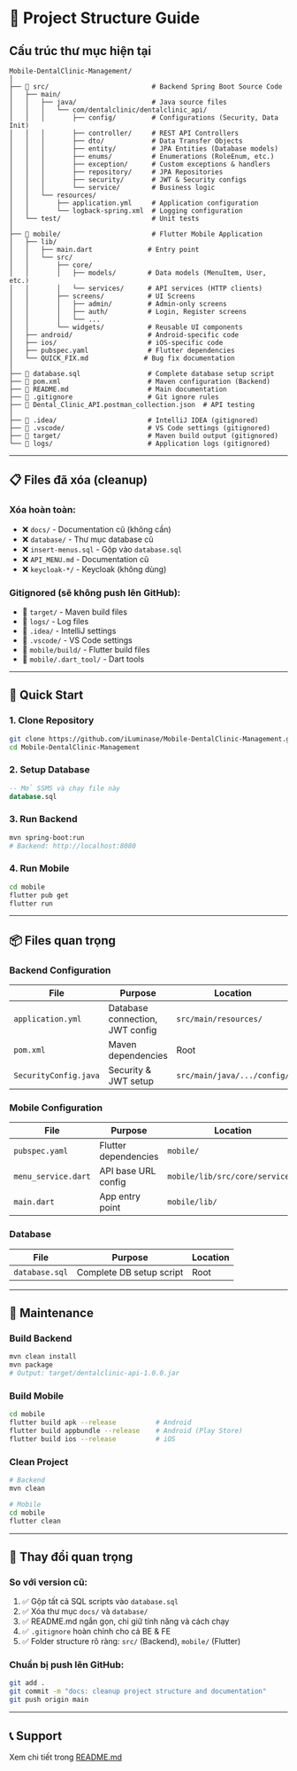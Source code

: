 # 📁 Project Structure Guide

## Cấu trúc thư mục hiện tại

```
Mobile-DentalClinic-Management/
│
├── 📂 src/                          # Backend Spring Boot Source Code
│   ├── main/
│   │   ├── java/                   # Java source files
│   │   │   └── com/dentalclinic/dentalclinic_api/
│   │   │       ├── config/         # Configurations (Security, Data Init)
│   │   │       ├── controller/     # REST API Controllers
│   │   │       ├── dto/            # Data Transfer Objects
│   │   │       ├── entity/         # JPA Entities (Database models)
│   │   │       ├── enums/          # Enumerations (RoleEnum, etc.)
│   │   │       ├── exception/      # Custom exceptions & handlers
│   │   │       ├── repository/     # JPA Repositories
│   │   │       ├── security/       # JWT & Security configs
│   │   │       └── service/        # Business logic
│   │   └── resources/
│   │       ├── application.yml     # Application configuration
│   │       └── logback-spring.xml  # Logging configuration
│   └── test/                       # Unit tests
│
├── 📂 mobile/                       # Flutter Mobile Application
│   ├── lib/
│   │   ├── main.dart              # Entry point
│   │   └── src/
│   │       ├── core/
│   │       │   ├── models/        # Data models (MenuItem, User, etc.)
│   │       │   └── services/      # API services (HTTP clients)
│   │       ├── screens/           # UI Screens
│   │       │   ├── admin/         # Admin-only screens
│   │       │   ├── auth/          # Login, Register screens
│   │       │   └── ...
│   │       └── widgets/           # Reusable UI components
│   ├── android/                   # Android-specific code
│   ├── ios/                       # iOS-specific code
│   ├── pubspec.yaml               # Flutter dependencies
│   └── QUICK_FIX.md              # Bug fix documentation
│
├── 📄 database.sql                 # Complete database setup script
├── 📄 pom.xml                      # Maven configuration (Backend)
├── 📄 README.md                    # Main documentation
├── 📄 .gitignore                   # Git ignore rules
├── 📄 Dental_Clinic_API.postman_collection.json  # API testing
│
├── 🚫 .idea/                       # IntelliJ IDEA (gitignored)
├── 🚫 .vscode/                     # VS Code settings (gitignored)
├── 🚫 target/                      # Maven build output (gitignored)
└── 🚫 logs/                        # Application logs (gitignored)
```

---

## 📋 Files đã xóa (cleanup)

### Xóa hoàn toàn:

- ❌ `docs/` - Documentation cũ (không cần)
- ❌ `database/` - Thư mục database cũ
- ❌ `insert-menus.sql` - Gộp vào `database.sql`
- ❌ `API_MENU.md` - Documentation cũ
- ❌ `keycloak-*/` - Keycloak (không dùng)

### Gitignored (sẽ không push lên GitHub):

- 🚫 `target/` - Maven build files
- 🚫 `logs/` - Log files
- 🚫 `.idea/` - IntelliJ settings
- 🚫 `.vscode/` - VS Code settings
- 🚫 `mobile/build/` - Flutter build files
- 🚫 `mobile/.dart_tool/` - Dart tools

---

## 🚀 Quick Start

### 1. Clone Repository

```bash
git clone https://github.com/iLuminase/Mobile-DentalClinic-Management.git
cd Mobile-DentalClinic-Management
```

### 2. Setup Database

```sql
-- Mở SSMS và chạy file này
database.sql
```

### 3. Run Backend

```bash
mvn spring-boot:run
# Backend: http://localhost:8080
```

### 4. Run Mobile

```bash
cd mobile
flutter pub get
flutter run
```

---

## 📦 Files quan trọng

### Backend Configuration

| File                  | Purpose                         | Location                    |
| --------------------- | ------------------------------- | --------------------------- |
| `application.yml`     | Database connection, JWT config | `src/main/resources/`       |
| `pom.xml`             | Maven dependencies              | Root                        |
| `SecurityConfig.java` | Security & JWT setup            | `src/main/java/.../config/` |

### Mobile Configuration

| File                | Purpose              | Location                        |
| ------------------- | -------------------- | ------------------------------- |
| `pubspec.yaml`      | Flutter dependencies | `mobile/`                       |
| `menu_service.dart` | API base URL config  | `mobile/lib/src/core/services/` |
| `main.dart`         | App entry point      | `mobile/lib/`                   |

### Database

| File           | Purpose                  | Location |
| -------------- | ------------------------ | -------- |
| `database.sql` | Complete DB setup script | Root     |

---

## 🔧 Maintenance

### Build Backend

```bash
mvn clean install
mvn package
# Output: target/dentalclinic-api-1.0.0.jar
```

### Build Mobile

```bash
cd mobile
flutter build apk --release          # Android
flutter build appbundle --release    # Android (Play Store)
flutter build ios --release          # iOS
```

### Clean Project

```bash
# Backend
mvn clean

# Mobile
cd mobile
flutter clean
```

---

## 📝 Thay đổi quan trọng

### So với version cũ:

1. ✅ Gộp tất cả SQL scripts vào `database.sql`
2. ✅ Xóa thư mục `docs/` và `database/`
3. ✅ README.md ngắn gọn, chỉ giữ tính năng và cách chạy
4. ✅ `.gitignore` hoàn chỉnh cho cả BE & FE
5. ✅ Folder structure rõ ràng: `src/` (Backend), `mobile/` (Flutter)

### Chuẩn bị push lên GitHub:

```bash
git add .
git commit -m "docs: cleanup project structure and documentation"
git push origin main
```

---

## 📞 Support

Xem chi tiết trong [README.md](../README.md)
